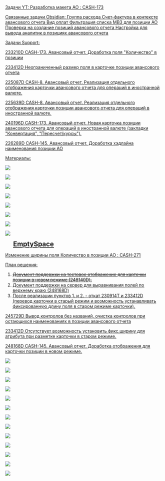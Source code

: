 <u>Задачи YT:<u>
[Разработка макета АО : CASH-173](https://yt.surgutneftegas.ru:4443/issue/CASH-173)

<u>Связанные задачи Obsidian:</u>
[Группа расхода](Группа%20расхода.md)
[Счет-фактура в контексте авансового отчета](Счет-фактура%20в%20контексте%20авансового%20отчета.md)
[Вид оплат](Вид%20оплат.md)
[Фильтрация списка МВЗ для позиции АО](Фильтрация%20списка%20МВЗ%20для%20позиции%20АО.md)
[Проверка на создание позиций авансового отчета](Проверка%20на%20создание%20позиций%20авансового%20отчета.md)
[Настройка для вывода аналитик в позициях авансового отчета](Настройка%20для%20вывода%20аналитик%20в%20позициях%20авансового%20отчета.md)


<u>Задачи Support:<u>
<p>233210D CASH-173. Авансовый отчет. Доработка поля "Количество" в позиции</p>
<p>233412D Неограниченный размер поля в карточке позиции авансового отчета</p>
<p>225087D CASH-8. Авансовый отчет. Реализация отдельного отображения карточки авансового отчета для операций в иностранной валюте.</p>
<p>225639D CASH-8. Авансовый отчет. Реализация отдельного отображения карточки позиции авансового отчета для операций в иностранной валюте.</p>
<p>240196D CASH-173. Авансовый отчет. Новая карточка позиции авансового отчета для операций в иностранной валюте (закладки "Конвертация", "Пересчет/курсы").</p>
<p>226289D CASH-145. Авансовый отчет. Доработка хэдлайна наименования позиции АО</p>

<u>Материалы:<u>

![](Pasted%20image%2020250904110353.png)

![](msedge_UxOrQcGuxj.png)

![](msedge_DuDtv1iHAf.png)

![](Pasted%20image%2020250728135619.png)

![](Pasted%20image%2020250827144759.png)

![](Pasted%20image%2020250908165242.png)

![](Pasted%20image%2020250910175201.png)

![](Pasted%20image%2020250910175657.png)

<div style="margin-left: 5%; font-size: 150%;"><b>EmptySpace</b></div>

[Изменение ширины поля Количество в позиции АО : CASH-271](https://yt.surgutneftegas.ru:4443/issue/CASH-271)

План решения:
1. <strike>Документ поддержки на тестовое отображение для карточки позиции в новом режиме (248140D).</strike>
2. Документ поддержки на сервер для выравнивания полей по верхнему краю (248168D)
3. После реализации пунктов 1. и 2. - откат 230914T и 233412D (перевод карточки в старый режим и возможность устанавливать фиксированную длину поля в старом режиме карточки).

<p>245729D Вывод контролов без названий, очистка контролов при остающихся наименованиях в позиции авансового отчета</p>
<p>233412D Отсутствует возможность установить фикс.ширину для атрибута при разметке карточки в старом режиме.</p>
<p>248168D CASH-145. Авансовый отчет. Доработка отображения для карточки позиции в новом режиме.</p>

![](Pasted%20image%2020251001080959.png)

![](Pasted%20image%2020251001081032.png)

![](Pasted%20image%2020251001081434.png)

![](Pasted%20image%2020251001093638.png)

![](Pasted%20image%2020251008171025.png)

![](Pasted%20image%2020251014161422.png)

![](Pasted%20image%2020251014161758.png)

![](Pasted%20image%2020251014161832.png)

![](Pasted%20image%2020251014161859.png)

![](Pasted%20image%2020251014161339.png)

![](Pasted%20image%2020251014213420.png)

![](Pasted%20image%2020251014214124.png)

![](Pasted%20image%2020251020095850.png)